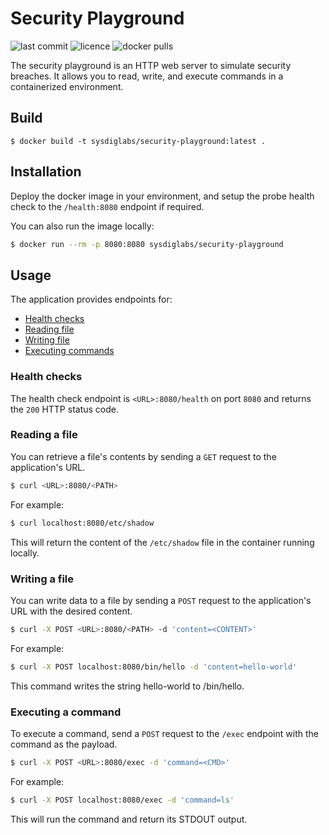 # Security Playground

![last commit](https://flat.badgen.net/github/last-commit/sysdiglabs/security-playground?icon=github) ![licence](https://flat.badgen.net/github/license/sysdiglabs/security-playground) ![docker pulls](https://flat.badgen.net/docker/pulls/sysdiglabs/security-playground?icon=docker)

The security playground is an HTTP web server to simulate security breaches. It allows you to read, write, and execute commands in a containerized environment.


## Build

```
$ docker build -t sysdiglabs/security-playground:latest .
```


## Installation

Deploy the docker image in your environment, and setup the probe health check to the `/health:8080` endpoint if required.

You can also run the image locally:

```bash
$ docker run --rm -p 8080:8080 sysdiglabs/security-playground
```


## Usage

The application provides endpoints for:
 - [Health checks](#health-checks)
 - [Reading file](#reading-a-file)
 - [Writing file](#writing-a-file)
 - [Executing commands](#executing-a-command)


### Health checks

The health check endpoint is `<URL>:8080/health` on port `8080` and returns the `200` HTTP status code.


### Reading a file

You can retrieve a file's contents by sending a `GET` request to the application's URL.

```bash
$ curl <URL>:8080/<PATH>
```

For example:

```bash
$ curl localhost:8080/etc/shadow
```

This will return the content of the `/etc/shadow` file in the container running locally.



### Writing a file

You can write data to a file by sending a `POST` request to the application's URL with the desired content.

```bash
$ curl -X POST <URL>:8080/<PATH> -d 'content=<CONTENT>'
```

For example:

```bash
$ curl -X POST localhost:8080/bin/hello -d 'content=hello-world'
```

This command writes the string hello-world to /bin/hello.



### Executing a command

To execute a command, send a `POST` request to the `/exec` endpoint with the command as the payload.

```bash
$ curl -X POST <URL>:8080/exec -d 'command=<CMD>'
```

For example:

```bash
$ curl -X POST localhost:8080/exec -d 'command=ls'
```

This will run the command and return its STDOUT output.
